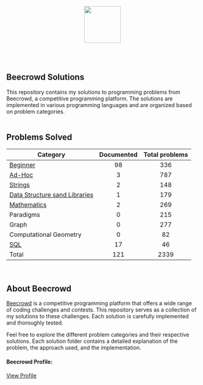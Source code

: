  
<a href="https://www.beecrowd.com.br"><p align="center"><img src="https://user-images.githubusercontent.com/31783838/144611708-e6c3f393-05f2-4982-8b6d-f0684227e782.png" height="96"/></p></a>
<br/><br/>

## Beecrowd Solutions

This repository contains my solutions to programming problems from Beecrowd, a competitive programming platform. The solutions are implemented in various programming languages and are organized based on problem categories.
<br/><br/>

## Problems Solved

| Category | Documented | Total problems |
| -- |:--:|:--:|
| [Beginner](./Beginner/README.md) | 98 | 336 |
| [Ad-Hoc](./AD-HOC/README.md) | 3 | 787 |
| [Strings](./Strings/README.md) | 2 | 148 |
| [Data Structure sand Libraries](./Data%20Structures%20and%20Libraries/README.md) | 1 | 179 |
| [Mathematics](./Mathematics/README.md) | 2 | 269 |
| Paradigms | 0 | 215 |
| Graph | 0 | 277 |
| Computational Geometry | 0 | 82 |
| [SQL](./Sql) | 17 | 46 |
| Total | 121 | 2339 |

<br/>

## About Beecrowd
[Beecrowd](https://beecrowd.com.br/) is a competitive programming platform that offers a wide range of coding challenges and contests. This repository serves as a collection of my solutions to these challenges. Each solution is carefully implemented and thoroughly tested.

Feel free to explore the different problem categories and their respective solutions. Each solution folder contains a detailed explanation of the problem, the approach used, and the implementation.

#### Beecrowd Profile:

[View Profile](https://www.beecrowd.com.br/judge/pt/profile/377804)
